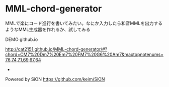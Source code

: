 # MML-chord-generator
MMLで楽にコード進行を書いてみたい。なにか入力したら和音MMLを出力するようなMML生成器を作れるか、試してみる

DEMO github.io

http://cat2151.github.io/MML-chord-generator/#?chord=CM7%20Dm7%20Em7%20FM7%20G6%20Am7&maxtopnotenums=76,74,71,69,67,64

-
Powered by SiON https://github.com/keim/SiON
